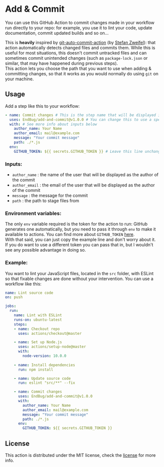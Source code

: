 # Add & Commit

You can use this GitHub Action to commit changes made in your workflow run directly to your repo: for example, you use it to lint your code, update documentation, commit updated builds and so on...

This is **heavily** inspired by [git-auto-commit-action](https://github.com/stefanzweifel/git-auto-commit-action) (by [Stefan Zweifel](https://github.com/stefanzweifel)): that action automatically detects changed files and commits them. While this is useful for most situations, this doesn't commit untracked files and can sometimes commit unintended changes (such as `package-lock.json` or similar, that may have happened during previous steps).  
This action lets you choose the path that you want to use when adding & committing changes, so that it works as you would normally do using `git` on your machine.

## Usage

Add a step like this to your workflow:

```yaml
- name: Commit changes # This is the step name that will be displayed in your runs
  uses: EndBug/add-and-commit@v1.0.0 # You can change this to use a specific version
  with: # See more info about inputs below
    author_name: Your Name
    author_email: mail@example.com
    message: "Your commit message"
    path: ./*.js
  env:
    GITHUB_TOKEN: ${{ secrets.GITHUB_TOKEN }} # Leave this line unchanged
```

### Inputs:

- `author_name` : the name of the user that will be displayed as the author of the commit
- `author_email` : the email of the user that will be displayed as the author of the commit
- `message` : the message for the commit
- `path` : the path to stage files from

### Environment variables:

The only `env` variable required is the token for the action to run: GitHub generates one automatically, but you need to pass it through `env` to make it available to actions. You can find more about `GITHUB_TOKEN` [here](https://help.github.com/en/articles/virtual-environments-for-github-actions#github_token-secret).  
With that said, you can just copy the example line and don't worry about it. If you do want to use a different token you can pass that in, but I wouldn't see any possible advantage in doing so.

### Example:

You want to lint your JavaScript files, located in the `src` folder, with ESLint so that fixable changes are done without your intervention. You can use a workflow like this:

```yaml
name: Lint source code
on: push

jobs: 
  run:
    name: Lint with ESLint
    runs-on: ubuntu-latest
    steps: 
    - name: Checkout repo
      uses: actions/checkout@master

    - name: Set up Node.js
      uses: actions/setup-node@master
      with:
        node-version: 10.0.0
    
    - name: Install dependencies
      run: npm install

    - name: Update source code
      run: eslint "src/**" --fix

    - name: Commit changes
      uses: EndBug/add-and-commit@v1.0.0 
      with:
        author_name: Your Name
        author_email: mail@example.com
        message: "Your commit message"
        path: ./*.js
      env:
        GITHUB_TOKEN: ${{ secrets.GITHUB_TOKEN }}
```

## License

This action is distributed under the MIT license, check the [license](LICENSE) for more info.